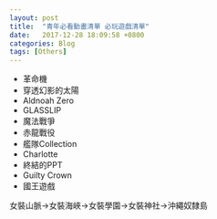 ```yaml
---
layout: post
title:  "青年必看動畫清單 必玩遊戲清單"
date:   2017-12-28 18:09:58 +0800
categories: Blog
tags: [Others]
---
```


* 革命機
* 穿透幻影的太陽
* Aldnoah Zero
* GLASSLIP
* 魔法戰爭
* 赤龍戰役
* 艦隊Collection
* Charlotte
* 終結的PPT
* Guilty Crown
* 國王遊戲


女裝山脈->女裝海峽->女裝學園->女裝神社->沖繩奴隸島